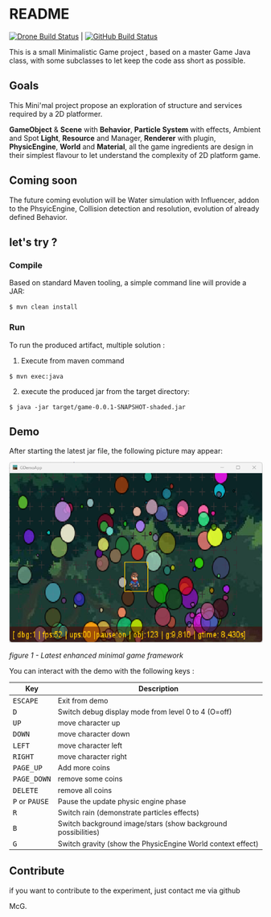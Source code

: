 # README

[![Drone Build Status](http://nextserver02-1/api/badges/SnapGames/minimal/status.svg?ref=refs/heads/master)](http://nextserver02-1/SnapGames/minimal) | [![GitHub Build Status](https://github.com/SnapGames/minimal/actions/workflows/maven.yml/badge.svg?branch=master)](https://github.com/SnapGames/minimal/actions/workflows/maven.yml)

This is a small Minimalistic Game project , based on a master Game Java class, with some subclasses to let keep the code
ass short as possible.

## Goals

This Mini'mal project propose an exploration of structure and services required by a 2D platformer. 

**GameObject** & **Scene** with **Behavior**, **Particle System** with effects, Ambient and Spot **Light**,  **Resource** and Manager, **Renderer** with plugin, **PhysicEngine**, **World** and **Material**, all the game ingredients are design in their simplest flavour to let understand the complexity of 2D platform game.

## Coming soon

The future coming evolution will be Water simulation with Influencer, addon to the PhsyicEngine, Collision detection and resolution, evolution of already defined Behavior.


## let's try ?

### Compile

Based on standard Maven tooling, a simple command line will provide a JAR:

```shell
$ mvn clean install
```

### Run

To run the produced artifact, multiple solution :

1. Execute from maven command

```shell
$ mvn exec:java
```

2. execute the produced jar from the target directory:

```shell
$ java -jar target/game-0.0.1-SNAPSHOT-shaded.jar
```

## Demo

After starting the latest jar file, the following picture may appear:

![Latest enhanced minimal game framework](docs/docs/illustrations/figure-new-balls-images.png "Latest enhanced minimal game framework")

_figure 1 - Latest enhanced minimal game framework_

You can interact with the demo with the following keys :

| Key                              | Description                                                   |
|----------------------------------|---------------------------------------------------------------|
| <kbd>ESCAPE</kbd>                | Exit from demo                                                |
| <kbd>D</kbd>                     | Switch debug display mode from level 0 to 4 (O=off)           |
| <kbd>UP</kbd>                    | move character up                                             |
| <kbd>DOWN</kbd>                  | move character down                                           |
| <kbd>LEFT</kbd>                  | move character left                                           |
| <kbd>RIGHT</kbd>                 | move character right                                          |
| <kbd>PAGE_UP</kbd>               | Add more coins                                                |
| <kbd>PAGE_DOWN</kbd>             | remove some coins                                             |
| <kbd>DELETE</kbd>                | remove all coins                                              |
| <kbd>P</kbd> or <kbd>PAUSE</kbd> | Pause the update physic engine phase                          |
| <kbd>R</kbd>                     | Switch rain (demonstrate particles effects)                   |
| <kbd>B</kbd>                     | Switch background image/stars (show background possibilities) |
| <kbd>G</kbd>                     | Switch gravity (show the PhysicEngine World context effect)   |


## Contribute

if you want to contribute to the experiment, just contact me via github 

McG.
